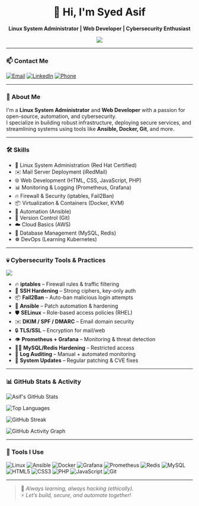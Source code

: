 <h1 align="center">
  👋 Hi, I'm Syed Asif
</h1>

<p align="center">
  <b>Linux System Administrator | Web Developer | Cybersecurity Enthusiast</b>
</p>

<p align="center">
  <img src="https://img.shields.io/badge/Kali_Linux-E3E3E3?style=for-the-badge&logo=kali-linux&logoColor=blue"/>
</p>

---

### 📫 Contact Me

[![Email](https://img.shields.io/badge/-calltoasif27@gmail.com-D14836?style=flat-square&logo=gmail&logoColor=white)](mailto:calltoasif27@gmail.com)
[![LinkedIn](https://img.shields.io/badge/-LinkedIn-0A66C2?style=flat-square&logo=linkedin&logoColor=white)](https://www.linkedin.com/in/syedasif27)
[![Phone](https://img.shields.io/badge/-7094966796-1a1a1a?style=flat-square&logo=phone&logoColor=white)](tel:7094966796)

---

### 🧠 About Me

I'm a **Linux System Administrator** and **Web Developer** with a passion for open-source, automation, and cybersecurity.  
I specialize in building robust infrastructure, deploying secure services, and streamlining systems using tools like **Ansible, Docker, Git**, and more.

---

### 🛠️ Skills

- 🐧 Linux System Administration (Red Hat Certified)
- ✉️ Mail Server Deployment (iRedMail)
- 🌐 Web Development (HTML, CSS, JavaScript, PHP)
- 📊 Monitoring & Logging (Prometheus, Grafana)
- 🔥 Firewall & Security (iptables, Fail2Ban)
- 📦 Virtualization & Containers (Docker, KVM)
- 🤖 Automation (Ansible)
- 🔁 Version Control (Git)
- ☁️ Cloud Basics (AWS)
- 💾 Database Management (MySQL, Redis)
- ☸️ DevOps (Learning Kubernetes)

---

### 💀 Cybersecurity Tools & Practices

<p>
  <img src="https://img.shields.io/badge/Kali_Linux-E3E3E3?style=for-the-badge&logo=kali-linux&logoColor=blue" />
</p>

- 🔥 **iptables** – Firewall rules & traffic filtering  
- 🔐 **SSH Hardening** – Strong ciphers, key-only auth  
- 📦 **Fail2Ban** – Auto-ban malicious login attempts  
- 🧰 **Ansible** – Patch automation & hardening  
- 🛡️ **SELinux** – Role-based access policies (RHEL)  
- ✉️ **DKIM / SPF / DMARC** – Email domain security  
- 🔒 **TLS/SSL** – Encryption for mail/web  
- 👁️ **Prometheus + Grafana** – Monitoring & threat detection  
- 🧑‍💻 **MySQL/Redis Hardening** – Restricted access  
- 📄 **Log Auditing** – Manual + automated monitoring  
- 🚀 **System Updates** – Regular patching & CVE fixes  

---

### 📊 GitHub Stats & Activity

![Asif's GitHub Stats](https://github-readme-stats.vercel.app/api?username=syedasif27&show_icons=true&theme=tokyonight&icon_color=00BFFF)

![Top Languages](https://github-readme-stats.vercel.app/api/top-langs/?username=syedasif27&layout=compact&theme=tokyonight)

![GitHub Streak](https://streak-stats.demolab.com/?user=syedasif27&theme=tokyonight)

![GitHub Activity Graph](https://github-readme-activity-graph.cyclic.app/graph?username=syedasif27&theme=tokyo-night)

---

### 🔧 Tools I Use

![Linux](https://img.shields.io/badge/-Linux-FCC624?style=flat-square&logo=linux&logoColor=black)
![Ansible](https://img.shields.io/badge/-Ansible-000000?style=flat-square&logo=ansible&logoColor=white)
![Docker](https://img.shields.io/badge/-Docker-2496ED?style=flat-square&logo=docker&logoColor=white)
![Grafana](https://img.shields.io/badge/-Grafana-F46800?style=flat-square&logo=grafana&logoColor=white)
![Prometheus](https://img.shields.io/badge/-Prometheus-E6522C?style=flat-square&logo=prometheus&logoColor=white)
![Redis](https://img.shields.io/badge/-Redis-DC382D?style=flat-square&logo=redis&logoColor=white)
![MySQL](https://img.shields.io/badge/-MySQL-4479A1?style=flat-square&logo=mysql&logoColor=white)
![HTML5](https://img.shields.io/badge/-HTML5-E34F26?style=flat-square&logo=html5&logoColor=white)
![CSS3](https://img.shields.io/badge/-CSS3-1572B6?style=flat-square&logo=css3&logoColor=white)
![PHP](https://img.shields.io/badge/-PHP-777BB4?style=flat-square&logo=php&logoColor=white)
![JavaScript](https://img.shields.io/badge/-JavaScript-F7DF1E?style=flat-square&logo=javascript&logoColor=black)
![Git](https://img.shields.io/badge/-Git-F05032?style=flat-square&logo=git&logoColor=white)

---

> 🧠 _Always learning, always hacking (ethically)._  
> ⚡ _Let’s build, secure, and automate together!_

